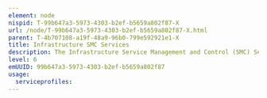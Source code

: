 ```yaml
---
element: node
nispid: T-99b647a3-5973-4303-b2ef-b5659a802f87-X
url: /node/T-99b647a3-5973-4303-b2ef-b5659a802f87-X.html
parent: T-4b707108-a19f-48a9-96b0-799e592921e1-X
title: Infrastructure SMC Services
description: The Infrastructure Service Management and Control (SMC) Services provide the means to implement and enforce SMC policies at the Infrastructure level. The services coordinate and communicate with other technical services (Communications Services, Platform Services, etc.) to fulfill the requirements of service delivery. The requirements are translated into Infrastructure specific parameters and distributed to other Infrastructure Services.
level: 6
emUUID: 99b647a3-5973-4303-b2ef-b5659a802f87
usage:
  serviceprofiles:
---
```

